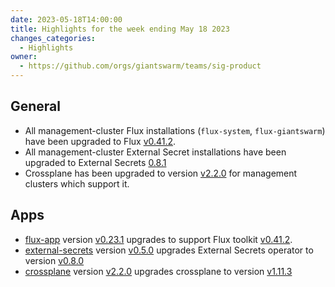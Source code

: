 ```yaml
---
date: 2023-05-18T14:00:00
title: Highlights for the week ending May 18 2023
changes_categories:
  - Highlights
owner:
  - https://github.com/orgs/giantswarm/teams/sig-product
---
```


## General

- All management-cluster Flux installations (`flux-system`, `flux-giantswarm`) have been upgraded to Flux [v0.41.2](https://github.com/fluxcd/flux2/releases/tag/v0.41.2).
- All management-cluster External Secret installations have been upgraded to External Secrets [0.8.1](https://github.com/external-secrets/external-secrets/releases/tag/v0.8.1)
- Crossplane has been upgraded to version [v2.2.0](https://github.com/giantswarm/crossplane/blob/main/CHANGELOG.md#220---2023-05-09) for management clusters which support it.

## Apps

- [flux-app](https://github.com/giantswarm/flux-app) version [v0.23.1](https://github.com/giantswarm/flux-app/blob/master/CHANGELOG.md#0231---2023-05-04) upgrades to support Flux toolkit [v0.41.2](https://github.com/fluxcd/flux2/releases/tag/v0.41.2).
- [external-secrets](https://github.com/giantswarm/external-secrets/) version [v0.5.0](https://github.com/giantswarm/external-secrets/blob/main/CHANGELOG.md#050---2023-04-27) upgrades External Secrets operator to version [v0.8.0](https://github.com/external-secrets/external-secrets/releases/tag/v0.8.1)
- [crossplane](https://github.com/giantswarm/crossplane) version [v2.2.0](https://github.com/giantswarm/crossplane/blob/main/CHANGELOG.md#220---2023-05-09) upgrades crossplane to version [v1.11.3](https://github.com/crossplane/crossplane/releases/tag/v1.11.3)
